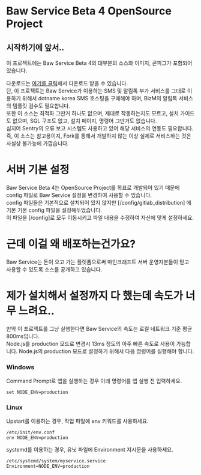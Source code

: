 # Baw Service Beta 4 OpenSource Project
## 시작하기에 앞서..
이 프로젝트에는 Baw Service Beta 4의 대부분의 소스와 이미지, 콘피그가 포함되어 있습니다.

다운로드는 [여기를 클릭](https://gitlab.com/Baw-Dev/Baw-Service/-/archive/master/Baw-Service-master.zip)해서 다운로드 받을 수 있습니다.  
단, 이 프로젝트는 Baw Service가 이용하는 SMS 및 알림톡 부가 서비스를 그대로 이용하기 위해서 dotname korea SMS 호스팅을 구매해야 하며, BizM의 알림톡 서비스의 템플릿 검수도 필요합니다.  
또한 이 소스는 최적화 그딴거 하나도 없으며, 제대로 작동하는지도 모르고, 설치 가이드도 없으며, SQL 구조도 없고, 설치 페이지, 명령어 그딴거도 없습니다.  
심지어 Sentry의 오류 보고 시스템도 사용하고 있어 해당 서비스의 연동도 필요합니다.  
즉, 이 소스는 참고용이지, Fork를 통해서 개발하지 않는 이상 실제로 서비스하는 것은 사실상 불가능에 가깝습니다.  

# 서버 기본 설정

Baw Service Beta 4는 OpenSource Project를 목표로 개발되어 있기 때문에 config 파일로 Baw Service 설정을 변경하여 사용할 수 있습니다.  
config 파일들은 기본적으로 설치되어 있지 않지만 [/config/gitlab_distribution] 에 기본 기본 config 파일을 설정해두었습니다.  
이 파일을 [/config]로 모두 이동시키고 파일 내용을 수정하여 자신에 맞게 설정하세요.

# 근데 이걸 왜 배포하는건가요?
Baw Service는 돈이 오고 가는 플렛폼으로써 마인크래프트 서버 운영자분들이 믿고 사용할 수 있도록 소스를 공개하고 있습니다.

# 제가 설치해서 설정까지 다 했는데 속도가 너무 느려요..
만약 이 프로젝트를 그냥 실행한다면 Baw Service의 속도는 로컬 네트워크 기준 평균 800ms입니다.  
Node.js를 production 모드로 변경시 13ms 정도의 아주 빠른 속도로 사용이 가능합니다.
Node.js의 production 모드로 설정하기 위해서 다음 명령어를 실행해야 합니다.

### Windows
Command Prompt로 앱을 실행하는 경우 아래 명령어를 앱 실행 전 입력하세요.

	set NODE_ENV=production

### Linux
Upstart를 이용하는 경우, 작업 파일에 env 키워드를 사용하세요.

	/etc/init/env.conf
	env NODE_ENV=production


systemd를 이용하는 경우, 유닛 파일에 Environment 지시문을 사용하세요.

	/etc/systemd/system/myservice.service
	Environment=NODE_ENV=production
